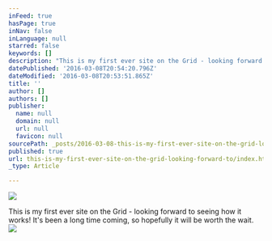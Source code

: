 ```yaml
---
inFeed: true
hasPage: true
inNav: false
inLanguage: null
starred: false
keywords: []
description: "This is my first ever site on the Grid - looking forward to seeing how it works! It's been a long time coming, so hopefully it will be worth the wait."
datePublished: '2016-03-08T20:54:20.796Z'
dateModified: '2016-03-08T20:53:51.865Z'
title: ''
author: []
authors: []
publisher:
  name: null
  domain: null
  url: null
  favicon: null
sourcePath: _posts/2016-03-08-this-is-my-first-ever-site-on-the-grid-looking-forward-to.md
published: true
url: this-is-my-first-ever-site-on-the-grid-looking-forward-to/index.html
_type: Article

---
```

![](https://the-grid-user-content.s3-us-west-2.amazonaws.com/05de075a-6a1d-44fa-ac52-2dd85b71afdd.png)

This is my first ever site on the Grid - looking forward to seeing how it works! It's been a long time coming, so hopefully it will be worth the wait.
![](https://the-grid-user-content.s3-us-west-2.amazonaws.com/54b780b4-beb1-4868-9706-f0c16a25c0db.png)
